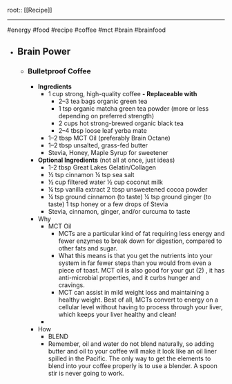 
root:: [[Recipe]]

---
#energy #food #recipe #coffee #mct #brain #brainfood

- ## Brain Power
	- ### Bulletproof Coffee
		- **Ingredients**
			- 1 cup strong, high-quality coffee
				**- Replaceable with**
				- 2–3 tea bags organic green tea
				- 1 tsp organic matcha green tea powder (more or less depending on preferred strength)
				- 2 cups hot strong-brewed organic black tea
				- 2–4 tbsp loose leaf yerba mate
			- 1–2 tbsp MCT Oil (preferably Brain Octane)
			- 1–2 tbsp unsalted, grass-fed butter
			- Stevia, Honey, Maple Syrup for sweetener
		- **Optional Ingredients** (not all at once, just ideas)
			- 1-2 tbsp Great Lakes Gelatin/Collagen
			- ½ tsp cinnamon
			  ¼ tsp sea salt
			- ½ cup filtered water
			  ½ cup coconut milk
			- ¼ tsp vanilla extract
			  2 tbsp unsweetened cocoa powder
			- ¼ tsp ground cinnamon (to taste)
			  ¼ tsp ground ginger (to taste)
			  1 tsp honey or a few drops of Stevia
			- Stevia, cinnamon, ginger, and/or curcuma to taste
		- Why
			- MCT Oil
				- MCTs are a particular kind of fat requiring less energy and fewer enzymes to break down for digestion, compared to other fats and sugar.
				- What this means is that you get the nutrients into your system in far fewer steps than you would from even a piece of toast. MCT oil is also good for your gut (2) , it has anti-microbial properties, and it curbs hunger and cravings.
				- MCT can assist in mild weight loss and maintaining a healthy weight. Best of all, MCTs convert to energy on a cellular level without having to process through your liver, which keeps your liver healthy and clean!
			-
		- How
			- BLEND
			- Remember, oil and water do not blend naturally, so adding butter and oil to your coffee will make it look like an oil liner spilled in the Pacific. The only way to get the elements to blend into your coffee properly is to use a blender. A spoon stir is never going to work.